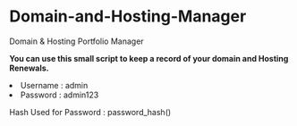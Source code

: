# Domain-and-Hosting-Manager
Domain &amp; Hosting Portfolio Manager

<b>You can use this small script to keep a record of your domain and Hosting Renewals.</b>

<li>Username : admin</li>

<li>Password : admin123</li>


Hash Used for Password : password_hash()
